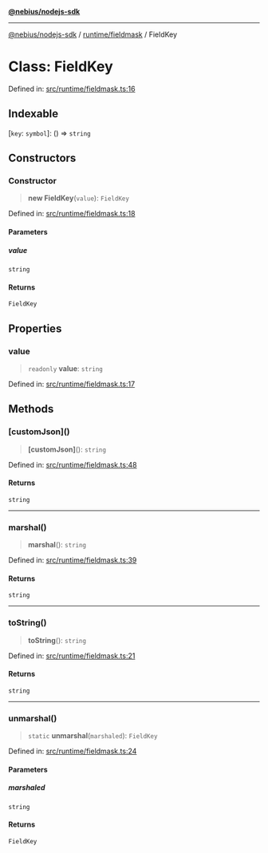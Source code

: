 [**@nebius/nodejs-sdk**](../../../README.md)

***

[@nebius/nodejs-sdk](../../../README.md) / [runtime/fieldmask](../README.md) / FieldKey

# Class: FieldKey

Defined in: [src/runtime/fieldmask.ts:16](https://github.com/nebius/nodejs-sdk/blob/a37d220b2851e3bf0d396cb03828d544f584df45/src/runtime/fieldmask.ts#L16)

## Indexable

\[`key`: `symbol`\]: () => `string`

## Constructors

### Constructor

> **new FieldKey**(`value`): `FieldKey`

Defined in: [src/runtime/fieldmask.ts:18](https://github.com/nebius/nodejs-sdk/blob/a37d220b2851e3bf0d396cb03828d544f584df45/src/runtime/fieldmask.ts#L18)

#### Parameters

##### value

`string`

#### Returns

`FieldKey`

## Properties

### value

> `readonly` **value**: `string`

Defined in: [src/runtime/fieldmask.ts:17](https://github.com/nebius/nodejs-sdk/blob/a37d220b2851e3bf0d396cb03828d544f584df45/src/runtime/fieldmask.ts#L17)

## Methods

### \[customJson\]()

> **\[customJson\]**(): `string`

Defined in: [src/runtime/fieldmask.ts:48](https://github.com/nebius/nodejs-sdk/blob/a37d220b2851e3bf0d396cb03828d544f584df45/src/runtime/fieldmask.ts#L48)

#### Returns

`string`

***

### marshal()

> **marshal**(): `string`

Defined in: [src/runtime/fieldmask.ts:39](https://github.com/nebius/nodejs-sdk/blob/a37d220b2851e3bf0d396cb03828d544f584df45/src/runtime/fieldmask.ts#L39)

#### Returns

`string`

***

### toString()

> **toString**(): `string`

Defined in: [src/runtime/fieldmask.ts:21](https://github.com/nebius/nodejs-sdk/blob/a37d220b2851e3bf0d396cb03828d544f584df45/src/runtime/fieldmask.ts#L21)

#### Returns

`string`

***

### unmarshal()

> `static` **unmarshal**(`marshaled`): `FieldKey`

Defined in: [src/runtime/fieldmask.ts:24](https://github.com/nebius/nodejs-sdk/blob/a37d220b2851e3bf0d396cb03828d544f584df45/src/runtime/fieldmask.ts#L24)

#### Parameters

##### marshaled

`string`

#### Returns

`FieldKey`
